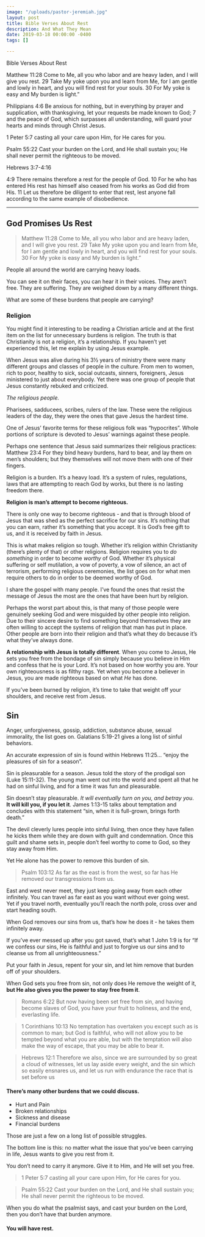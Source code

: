 ```yaml
---
image: "/uploads/pastor-jeremiah.jpg"
layout: post
title: Bible Verses About Rest
description: And What They Mean
date: 2019-03-18 00:00:00 -0400
tags: []

---
```

Bible Verses About Rest

Matthew 11:28 Come to Me, all you who labor and are heavy laden, and I will give you rest. 29 Take My yoke upon you and learn from Me, for I am gentle and lowly in heart, and you will find rest for your souls. 30 For My yoke is easy and My burden is light.”

Philippians 4:6 Be anxious for nothing, but in everything by prayer and supplication, with thanksgiving, let your requests be made known to God; 7 and the peace of God, which surpasses all understanding, will guard your hearts and minds through Christ Jesus.

1 Peter 5:7 casting all your care upon Him, for He cares for you.

Psalm 55:22 Cast your burden on the Lord, and He shall sustain you; He shall never permit the righteous to be moved.

Hebrews 3:7-4:16

4:9 There remains therefore a rest for the people of God. 10 For he who has entered His rest has himself also ceased from his works as God did from His. 11 Let us therefore be diligent to enter that rest, lest anyone fall according to the same example of disobedience.

***

## God Promises Us Rest

> Matthew 11:28 Come to Me, all you who labor and are heavy laden, and I will give you rest. 29 Take My yoke upon you and learn from Me, for I am gentle and lowly in heart, and you will find rest for your souls. 30 For My yoke is easy and My burden is light.”

People all around the world are carrying heavy loads.

You can see it on their faces, you can hear it in their voices. They aren’t free. They are suffering. They are weighed down by a many different things.

What are some of these burdens that people are carrying?

### Religion

You might find it interesting to be reading a Christian article and at the first item on the list for unnecessary burdens is religion. The truth is that Christianity is not a religion, it’s a relationship. If you haven’t yet experienced this, let me explain by using Jesus example.

When Jesus was alive during his 3½ years of ministry there were many different groups and classes of people in the culture. From men to women, rich to poor, healthy to sick, social outcasts, sinners, foreigners, Jesus ministered to just about everybody. Yet there was one group of people that Jesus constantly rebuked and criticized.

_The religious people._

Pharisees, sadducees, scribes, rulers of the law. These were the religious leaders of the day, they were the ones that gave Jesus the hardest time.

One of Jesus’ favorite terms for these religious folk was “hypocrites”. Whole portions of scripture is devoted to Jesus’ warnings against these people.

Perhaps one sentence that Jesus said summarizes their religious practices: Matthew 23:4 For they bind heavy burdens, hard to bear, and lay them on men’s shoulders; but they themselves will not move them with one of their fingers.

Religion is a burden. It’s a heavy load. It’s a system of rules, regulations, laws that are attempting to reach God by works, but there is no lasting freedom there.

**Religion is man’s attempt to become righteous.**

There is only one way to become righteous - and that is through blood of Jesus that was shed as the perfect sacrifice for our sins. It’s nothing that you can earn, rather it’s something that you accept. It is God’s free gift to us, and it is received by faith in Jesus.

This is what makes religion so tough. Whether it’s religion within Christianity (there’s plenty of that) or other religions. Religion requires you to _do something_ in order to become _worthy_ of God. Whether it’s physical suffering or self mutilation, a vow of poverty, a vow of silence, an act of terrorism, performing religious ceremonies, the list goes on for what men require others to do in order to be deemed worthy of God.

I share the gospel with many people. I’ve found the ones that resist the message of Jesus the most are the ones that have been hurt by religion.

Perhaps the worst part about this, is that many of those people were genuinely seeking God and were misguided by other people into religion. Due to their sincere desire to find something beyond themselves they are  often willing to accept the systems of religion that man has put in place. Other people are born into their religion and that’s what they do because it’s what they’ve always done.

**A relationship with Jesus is totally different**. When you come to Jesus, He sets you free from the bondage of sin simply because you believe in Him and confess that he is your Lord. It’s not based on how worthy you are. Your own righteousness is as filthy rags. Yet when you become a believer in Jesus, you are made righteous based on what _He_ has done.

If you’ve been burned by religion, it’s time to take that weight off your shoulders, and receive rest from Jesus.

## **Sin**

Anger, unforgiveness, gossip, addiction, substance abuse, sexual immorality, the list goes on. Galatians 5:19-21 gives a long list of sinful behaviors.

An accurate expression of sin is found within Hebrews 11:25… “enjoy the pleasures of sin for a season”.

Sin is pleasurable for a season. Jesus told the story of the prodigal son (Luke 15:11-32). The young man went out into the world and spent all that he had on sinful living, and for a time it was fun and pleasurable.

Sin doesn’t stay pleasurable. _It will eventually turn on you, and betray you_. **It will kill you, if you let it**. James 1:13-15 talks about temptation and concludes with this statement “sin, when it is full-grown, brings forth death.”

The devil cleverly lures people into sinful living, then once they have fallen he kicks them while they are down with guilt and condemnation. Once this guilt and shame sets in, people don’t feel worthy to come to God, so they stay away from Him.

Yet He alone has the power to remove this burden of sin.

> Psalm 103:12 As far as the east is from the west, so far has He removed our transgressions from us.

East and west never meet, they just keep going away from each other infinitely. You can travel as far east as you want without ever going west. Yet if you travel north, eventually you’ll reach the north pole, cross over and start heading south.

When God removes our sins from us, that’s how he does it - he takes them infinitely away.

If you’ve ever messed up after you got saved, that’s what 1 John 1:9 is for “If we confess our sins, He is faithful and just to forgive us our sins and to cleanse us from all unrighteousness.”

Put your faith in Jesus, repent for your sin, and let him remove that burden off of your shoulders.

When God sets you free from sin, not only does He remove the weight of it, **but He also gives you the power to stay free from it**.

> Romans 6:22 But now having been set free from sin, and having become slaves of God, you have your fruit to holiness, and the end, everlasting life.

> 1 Corinthians 10:13 No temptation has overtaken you except such as is common to man; but God is faithful, who will not allow you to be tempted beyond what you are able, but with the temptation will also make the way of escape, that you may be able to bear it.

> Hebrews 12:1 Therefore we also, since we are surrounded by so great a cloud of witnesses, let us lay aside every weight, and the sin which so easily ensnares us, and let us run with endurance the race that is set before us

#### There’s many other burdens that we could discuss.

* Hurt and Pain
* Broken relationships
* Sickness and disease
* Financial burdens

Those are just a few on a long list of possible struggles.

The bottom line is this: no matter what the issue that you’ve been carrying in life, Jesus wants to give you rest from it.

You don’t need to carry it anymore. Give it to Him, and He will set you free.

> 1 Peter 5:7 casting all your care upon Him, for He cares for you.

> Psalm 55:22 Cast your burden on the Lord, and He shall sustain you; He shall never permit the righteous to be moved.

When you do what the psalmist says, and cast your burden on the Lord, then you don’t have that burden anymore.

#### You will have rest.
